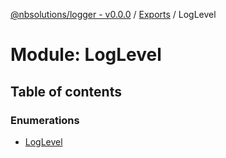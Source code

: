 [@nbsolutions/logger - v0.0.0](../README.md) / [Exports](../modules.md) / LogLevel

# Module: LogLevel

## Table of contents

### Enumerations

- [LogLevel](../enums/LogLevel.LogLevel-1.md)
